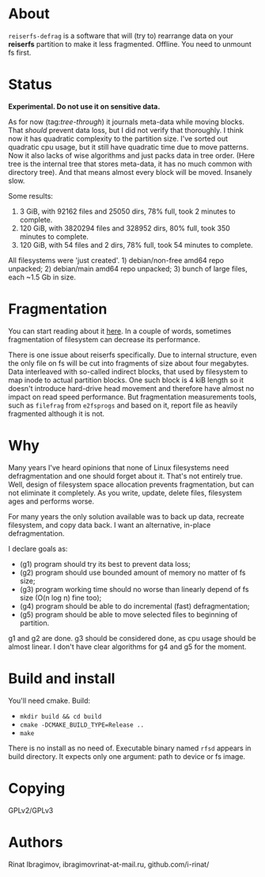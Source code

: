 About
=====
`reiserfs-defrag` is a software that will (try to) rearrange data on your **reiserfs**
partition to make it less fragmented. Offline. You need to unmount fs first.

Status
======
**Experimental. Do not use it on sensitive data.**

As for now (tag:*tree-through*) it journals meta-data while moving blocks.
That _should_ prevent data loss, but I did not verify that thoroughly. I think now it
has quadratic complexity to the partition size. I've sorted out quadratic cpu usage, but
it still have quadratic time due to move patterns. Now it also lacks
of wise algorithms and just packs data in tree order. (Here tree is the internal tree that
stores meta-data, it has no much common with directory tree). And that means almost every
block will be moved. Insanely slow.

Some results:

 1. 3 GiB, with 92162 files and 25050 dirs, 78% full, took 2 minutes to complete.
 2. 120 GiB, with 3820294 files and 328952 dirs, 80% full, took 350 minutes to complete.
 3. 120 GiB, with 54 files and 2 dirs, 78% full, took 54 minutes to complete.

All filesystems were 'just created'. 1) debian/non-free amd64 repo unpacked;
2) debian/main amd64 repo unpacked; 3) bunch of large files, each ~1.5 Gb in size.


Fragmentation
=============
You can start reading about it [here](http://en.wikipedia.org/wiki/Defragmentation).
In a couple of words, sometimes fragmentation of filesystem can decrease its performance.

There is one issue about reiserfs specifically. Due to internal structure, even
the only file on fs will be cut into fragments of size about four megabytes. Data
interleaved with so-called indirect blocks, that used by filesystem to map inode
to actual partition blocks. One such block is 4 kiB length so it doesn't introduce
hard-drive head movement and therefore have almost no impact on read speed
performance. But fragmentation measurements tools, such as `filefrag` from
`e2fsprogs` and based on it, report file as heavily fragmented although it is not.

Why
===
Many years I've heard opinions that none of Linux filesystems need defragmentation and
one should forget about it. That's not entirely true. Well, design of filesystem space
allocation prevents fragmentation, but can not eliminate it completely. As you write,
update, delete files, filesystem ages and performs worse.

For many years the only solution available was to back up data, recreate filesystem, and
copy data back. I want an alternative, in-place defragmentation.

I declare goals as:

 * (g1) program should try its best to prevent data loss;
 * (g2) program should use bounded amount of memory no matter of fs size;
 * (g3) program working time should no worse than linearly depend of fs size (O(n log n) fine too);
 * (g4) program should be able to do incremental (fast) defragmentation;
 * (g5) program should be able to move selected files to beginning of partition.

g1 and g2 are done. g3 should be considered done, as cpu usage should be almost linear.
I don't have clear algorithms for g4 and g5 for the moment.

Build and install
=================
You'll need cmake. Build:

* `mkdir build && cd build`
* `cmake -DCMAKE_BUILD_TYPE=Release ..`
* `make`

There is no install as no need of. Executable binary named `rfsd` appears in
build directory. It expects only one argument: path to device or fs image.

Copying
=======
GPLv2/GPLv3

Authors
=======
Rinat Ibragimov, ibragimovrinat-at-mail.ru, github.com/i-rinat/
